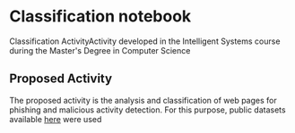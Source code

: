 # Classification notebook

Classification ActivityActivity developed in the Intelligent Systems course during the Master's Degree in Computer Science

## Proposed Activity

The proposed activity is the analysis and classification of web pages for phishing and malicious activity detection. For this purpose, public datasets available [here](https://www.kaggle.com/datasets/danielfernandon/web-page-phishing-dataset/data) were used
